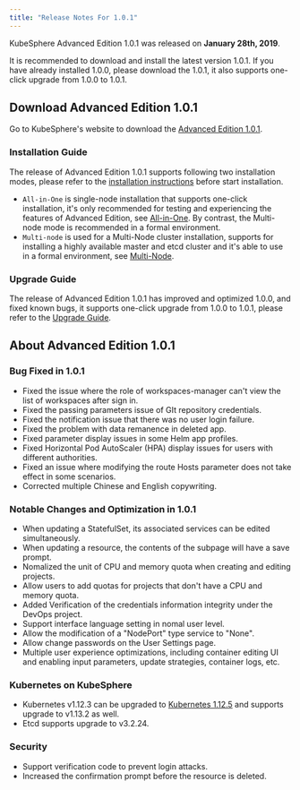 ```yaml
---
title: "Release Notes For 1.0.1"
---
```


KubeSphere Advanced Edition 1.0.1 was released on **January 28th, 2019**. 

It is recommended to download and install the latest version 1.0.1. If you have already installed 1.0.0, please download the 1.0.1, it also supports one-click upgrade from 1.0.0 to 1.0.1.

## Download Advanced Edition 1.0.1

Go to KubeSphere's website to download the [Advanced Edition 1.0.1](https://kubesphere.io/download/?type=advanced).

### Installation Guide

The release of Advanced Edition 1.0.1 supports following two installation modes, please refer to the [installation instructions](../../installation/intro) before start installation.

- `All-in-One` is single-node installation that supports one-click installation, it's only recommended for testing and experiencing the features of Advanced Edition, see [All-in-One](../../installation/all-in-one). By contrast, the Multi-node mode is recommended in a formal environment.
- `Multi-node` is used for a Multi-Node cluster installation, supports for installing a highly available master and etcd cluster and it's able to use in a formal environment, see [Multi-Node](../../installation/multi-node).

### Upgrade Guide

The release of Advanced Edition 1.0.1 has improved and optimized 1.0.0, and fixed known bugs, it supports one-click upgrade from 1.0.0 to 1.0.1, please refer to the [Upgrade Guide](../../installation/upgrade).

## About Advanced Edition 1.0.1

### Bug Fixed in 1.0.1

- Fixed the issue where the role of workspaces-manager can't view the list of workspaces after sign in.
- Fixed the passing parameters issue of GIt repository credentials.
- Fixed the notification issue that there was no user login failure.
- Fixed the problem with data remanence in deleted app.
- Fixed parameter display issues in some Helm app profiles.
- Fixed Horizontal Pod AutoScaler (HPA) display issues for users with different authorities.
- Fixed an issue where modifying the route Hosts parameter does not take effect in some scenarios.
- Corrected multiple Chinese and English copywriting.


### Notable Changes and Optimization in 1.0.1

- When updating a StatefulSet, its associated services can be edited simultaneously.
- When updating a resource, the contents of the subpage will have a save prompt.
- Nomalized the unit of CPU and memory quota when creating and editing projects.
- Allow users to add quotas for projects that don't have a CPU and memory quota.
- Added Verification of the credentials information integrity under the DevOps project.
- Support interface language setting in nomal user level.
- Allow the modification of a "NodePort" type service to "None".
- Allow change passwords on the User Settings page.
- Multiple user experience optimizations, including container editing UI and enabling input parameters, update strategies, container logs, etc.


### Kubernetes on KubeSphere

- Kubernetes v1.12.3 can be upgraded to [Kubernetes 1.12.5](https://github.com/kubernetes/kubernetes/releases/tag/v1.12.5) and supports upgrade to v1.13.2 as well.
- Etcd supports upgrade to v3.2.24.

### Security

- Support verification code to prevent login attacks.
- Increased the confirmation prompt before the resource is deleted.